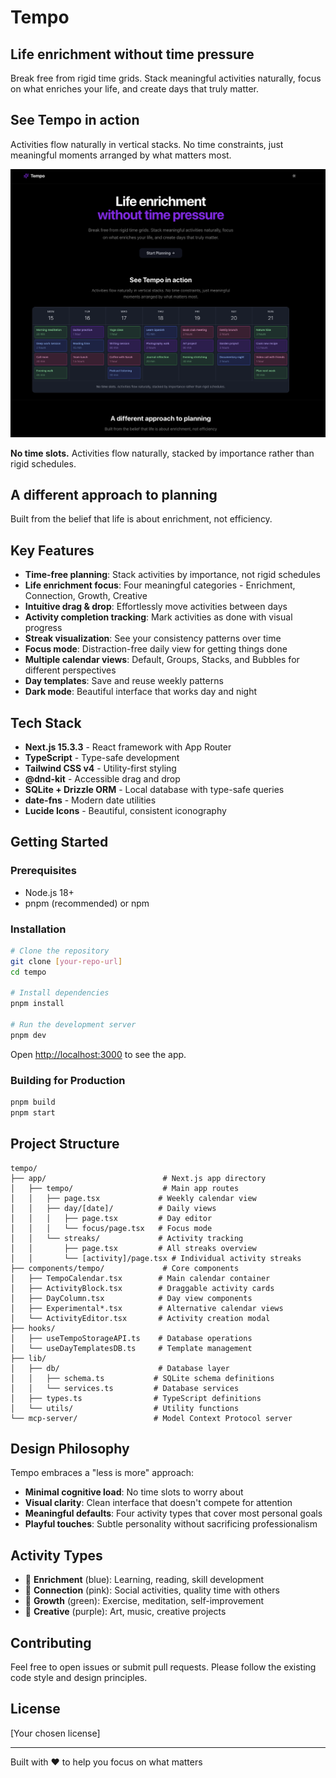 # Tempo

## Life enrichment without time pressure

Break free from rigid time grids. Stack meaningful activities naturally, focus on what enriches your life, and create days that truly matter.

## See Tempo in action

Activities flow naturally in vertical stacks. No time constraints, just meaningful moments arranged by what matters most.

![Tempo Calendar Preview](./assets/tempo-calendar-preview.png)

**No time slots.** Activities flow naturally, stacked by importance rather than rigid schedules.

## A different approach to planning

Built from the belief that life is about enrichment, not efficiency.

## Key Features

- **Time-free planning**: Stack activities by importance, not rigid schedules
- **Life enrichment focus**: Four meaningful categories - Enrichment, Connection, Growth, Creative
- **Intuitive drag & drop**: Effortlessly move activities between days
- **Activity completion tracking**: Mark activities as done with visual progress
- **Streak visualization**: See your consistency patterns over time
- **Focus mode**: Distraction-free daily view for getting things done
- **Multiple calendar views**: Default, Groups, Stacks, and Bubbles for different perspectives
- **Day templates**: Save and reuse weekly patterns
- **Dark mode**: Beautiful interface that works day and night

## Tech Stack

- **Next.js 15.3.3** - React framework with App Router
- **TypeScript** - Type-safe development
- **Tailwind CSS v4** - Utility-first styling
- **@dnd-kit** - Accessible drag and drop
- **SQLite + Drizzle ORM** - Local database with type-safe queries
- **date-fns** - Modern date utilities
- **Lucide Icons** - Beautiful, consistent iconography

## Getting Started

### Prerequisites

- Node.js 18+ 
- pnpm (recommended) or npm

### Installation

```bash
# Clone the repository
git clone [your-repo-url]
cd tempo

# Install dependencies
pnpm install

# Run the development server
pnpm dev
```

Open [http://localhost:3000](http://localhost:3000) to see the app.

### Building for Production

```bash
pnpm build
pnpm start
```

## Project Structure

```
tempo/
├── app/                          # Next.js app directory
│   ├── tempo/                    # Main app routes
│   │   ├── page.tsx             # Weekly calendar view
│   │   ├── day/[date]/          # Daily views
│   │   │   ├── page.tsx         # Day editor
│   │   │   └── focus/page.tsx   # Focus mode
│   │   └── streaks/             # Activity tracking
│   │       ├── page.tsx         # All streaks overview
│   │       └── [activity]/page.tsx # Individual activity streaks
├── components/tempo/             # Core components
│   ├── TempoCalendar.tsx        # Main calendar container
│   ├── ActivityBlock.tsx        # Draggable activity cards
│   ├── DayColumn.tsx            # Day view components
│   ├── Experimental*.tsx        # Alternative calendar views
│   └── ActivityEditor.tsx       # Activity creation modal
├── hooks/
│   ├── useTempoStorageAPI.ts    # Database operations
│   └── useDayTemplatesDB.ts     # Template management
├── lib/
│   ├── db/                      # Database layer
│   │   ├── schema.ts           # SQLite schema definitions
│   │   └── services.ts         # Database services
│   ├── types.ts                # TypeScript definitions
│   └── utils/                  # Utility functions
└── mcp-server/                 # Model Context Protocol server
```

## Design Philosophy

Tempo embraces a "less is more" approach:

- **Minimal cognitive load**: No time slots to worry about
- **Visual clarity**: Clean interface that doesn't compete for attention
- **Meaningful defaults**: Four activity types that cover most personal goals
- **Playful touches**: Subtle personality without sacrificing professionalism

## Activity Types

- 🎯 **Enrichment** (blue): Learning, reading, skill development
- 💝 **Connection** (pink): Social activities, quality time with others
- 🌱 **Growth** (green): Exercise, meditation, self-improvement
- 🎨 **Creative** (purple): Art, music, creative projects

## Contributing

Feel free to open issues or submit pull requests. Please follow the existing code style and design principles.

## License

[Your chosen license]

---

Built with ♥ to help you focus on what matters